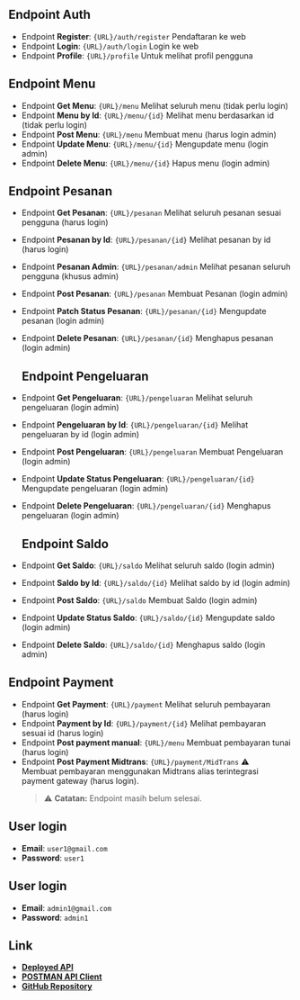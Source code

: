 ## Endpoint Auth

- Endpoint **Register**: `{URL}/auth/register`
  Pendaftaran ke web
- Endpoint **Login**: `{URL}/auth/login`
  Login ke web
- Endpoint **Profile**: `{URL}/profile`
  Untuk melihat profil pengguna

## Endpoint Menu

- Endpoint **Get Menu**: `{URL}/menu`
  Melihat seluruh menu (tidak perlu login)
- Endpoint **Menu by Id**: `{URL}/menu/{id}`
  Melihat menu berdasarkan id (tidak perlu login)
- Endpoint **Post Menu**: `{URL}/menu`
  Membuat menu (harus login admin)
- Endpoint **Update Menu**: `{URL}/menu/{id}`
  Mengupdate menu (login admin)
- Endpoint **Delete Menu**: `{URL}/menu/{id}`
  Hapus menu (login admin)

## Endpoint Pesanan

- Endpoint **Get Pesanan**: `{URL}/pesanan`
  Melihat seluruh pesanan sesuai pengguna (harus login)
- Endpoint **Pesanan by Id**: `{URL}/pesanan/{id}`
  Melihat pesanan by id (harus login)
- Endpoint **Pesanan Admin**: `{URL}/pesanan/admin`
  Melihat pesanan seluruh pengguna (khusus admin)
- Endpoint **Post Pesanan**: `{URL}/pesanan`
  Membuat Pesanan (login admin)
- Endpoint **Patch Status Pesanan**: `{URL}/pesanan/{id}`
  Mengupdate pesanan (login admin)
- Endpoint **Delete Pesanan**: `{URL}/pesanan/{id}`
  Menghapus pesanan (login admin)

  ## Endpoint Pengeluaran

- Endpoint **Get Pengeluaran**: `{URL}/pengeluaran`
  Melihat seluruh pengeluaran (login admin)
- Endpoint **Pengeluaran by Id**: `{URL}/pengeluaran/{id}`
  Melihat pengeluaran by id (login admin)
- Endpoint **Post Pengeluaran**: `{URL}/pengeluaran`
  Membuat Pengeluaran (login admin)
- Endpoint **Update Status Pengeluaran**: `{URL}/pengeluaran/{id}`
  Mengupdate pengeluaran (login admin)
- Endpoint **Delete Pengeluaran**: `{URL}/pengeluaran/{id}`
  Menghapus pengeluaran (login admin)

  ## Endpoint Saldo

- Endpoint **Get Saldo**: `{URL}/saldo`
  Melihat seluruh saldo (login admin)
- Endpoint **Saldo by Id**: `{URL}/saldo/{id}`
  Melihat saldo by id (login admin)
- Endpoint **Post Saldo**: `{URL}/saldo`
  Membuat Saldo (login admin)
- Endpoint **Update Status Saldo**: `{URL}/saldo/{id}`
  Mengupdate saldo (login admin)
- Endpoint **Delete Saldo**: `{URL}/saldo/{id}`
  Menghapus saldo (login admin)

## Endpoint Payment

- Endpoint **Get Payment**: `{URL}/payment`
  Melihat seluruh pembayaran (harus login)
- Endpoint **Payment by Id**: `{URL}/payment/{id}`
  Melihat pembayaran sesuai id (harus login)
- Endpoint **Post payment manual**: `{URL}/menu`
  Membuat pembayaran tunai (harus login)
- Endpoint **Post Payment Midtrans**: `{URL}/payment/MidTrans` ⚠️  
  Membuat pembayaran menggunakan Midtrans alias terintegrasi payment gateway (harus login).
  > ⚠️ **Catatan:** Endpoint masih belum selesai.

## User login

- **Email**: `user1@gmail.com`
- **Password**: `user1`

## User login

- **Email**: `admin1@gmail.com`
- **Password**: `admin1`

## Link

- **[Deployed API](https://analisakebutuhan-production.up.railway.app)**
- **[POSTMAN API Client](https://documenter.getpostman.com/view/38244782/2sB2cX8gH2)**
- **[GitHub Repository](https://github.com/FadPro77/analisaKebutuhan)**
